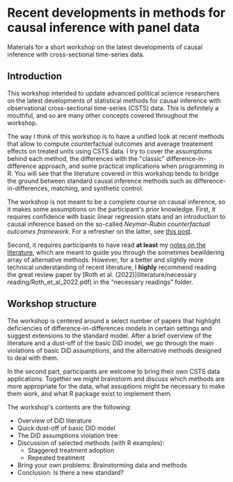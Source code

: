# Recent developments in methods for causal inference with panel data
Materials for a short workshop on the latest developments of causal inference with cross-sectional time-series data.

## Introduction
This workshop intended to update advanced political science researchers on the latest developments of statistical methods for causal inference with observational cross-sectional time-series (CSTS) data. This is definitely a mouthful, and so are many other concepts covered throughout the workshop. 

The way I think of this workshop is to have a unified look at recent methods that allow to compute counterfactual outcomes and average treatement effects on treated units using CSTS data. I try to cover the assumptions behind each method, the differences with the "classic" difference-in-difference approach, and some practical implications when programming in R. You will see that the literature covered in this workshop tends to bridge the ground between standard causal inference methods such as difference-in-differences, matching, and synthetic control.

The workshop is not meant to be a complete course on causal inference, so it makes some assumptions on the participant's prior knowledge. First, it requires confidence with basic linear regression stats and an introduction to causal inference based on the so-called *Neymar-Rubin counterfactual outcomes framework*. For a refresher on the latter, see [this post](https://www.causalconversations.com/post/po-introduction/). 

Second, it requires participants to have read **at least** my [notes on the literature](notes/panel_models_notes.pdf), which are meant to guide you through the sometimes bewildering array of alternative methods. However, for a better and slightly more technical understanding of recent literature, I **highly** recommend reading the great review paper by [Roth et al. (2022)](literature/necessary reading/Roth_et_al_2022.pdf) in the "necessary readings" folder.

## Workshop structure

The workshop is centered around a select number of papers that highlight deficiencies of difference-in-differences models in certain settings and suggest extensions to the standard model. After a brief overview of the literature and a dust-off of the basic DiD model, we go through the main violations of basic DiD assumptions, and the alternative methods designed to deal with them.

In the second part, participants are welcome to bring their own CSTS data applications. Together we might brainstorm and discuss which methods are more appropriate for the data, what assuptions might be necessary to make them work, and what R package exist to implement them.

The workshop's contents are the following:

- Overview of DiD literature
- Quick dust-off of basic DiD model
- The DiD assumptions violation tree
- Discussion of selected methods (with R examples):
  - Staggered treatment adoption
  - Repeated treatment
- Bring your own problems: Brainstorming data and methods
- Conclusion: Is there a new standard?
